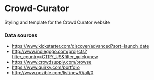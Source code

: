 Crowd-Curator
=============

Styling and template for the Crowd Curator website

### Data sources
- https://www.kickstarter.com/discover/advanced?sort=launch_date
- http://www.indiegogo.com/projects?filter_country=CTRY_US&filter_quick=new
- https://www.crowdsupply.com/browse
- https://www.quirky.com/portfolio
- http://www.pozible.com/list/new/0/all/0
